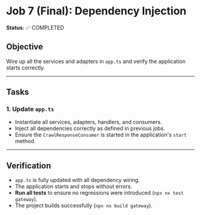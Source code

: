 # Job 7 (Final): Dependency Injection

**Status**: ✅ COMPLETED

## Objective

Wire up all the services and adapters in `app.ts` and verify the application starts correctly.

---

## Tasks

### 1. Update `app.ts`

- Instantiate all services, adapters, handlers, and consumers.
- Inject all dependencies correctly as defined in previous jobs.
- Ensure the `CrawlResponseConsumer` is started in the application's `start` method.

---

## Verification

- `app.ts` is fully updated with all dependency wiring.
- The application starts and stops without errors.
- **Run all tests** to ensure no regressions were introduced (`npx nx test gateway`).
- The project builds successfully (`npx nx build gateway`).
